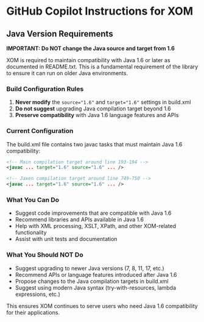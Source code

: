 # GitHub Copilot Instructions for XOM

## Java Version Requirements

**IMPORTANT: Do NOT change the Java source and target from 1.6**

XOM is required to maintain compatibility with Java 1.6 or later as documented in README.txt. This is a fundamental requirement of the library to ensure it can run on older Java environments.

### Build Configuration Rules

1. **Never modify** the `source="1.6"` and `target="1.6"` settings in build.xml
2. **Do not suggest** upgrading Java compilation target beyond 1.6
3. **Preserve compatibility** with Java 1.6 language features and APIs

### Current Configuration

The build.xml file contains two javac tasks that must maintain Java 1.6 compatibility:

```xml
<!-- Main compilation target around line 193-194 -->
<javac ... target="1.6" source="1.6" ... />

<!-- Jaxen compilation target around line 749-750 -->
<javac ... target="1.6" source="1.6" ... />
```

### What You Can Do

- Suggest code improvements that are compatible with Java 1.6
- Recommend libraries and APIs available in Java 1.6
- Help with XML processing, XSLT, XPath, and other XOM-related functionality
- Assist with unit tests and documentation

### What You Should NOT Do

- Suggest upgrading to newer Java versions (7, 8, 11, 17, etc.)
- Recommend APIs or language features introduced after Java 1.6
- Propose changes to the Java compilation targets in build.xml
- Suggest using modern Java syntax (try-with-resources, lambda expressions, etc.)

This ensures XOM continues to serve users who need Java 1.6 compatibility for their applications.
